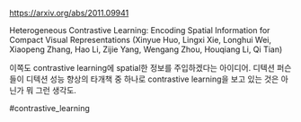 https://arxiv.org/abs/2011.09941

Heterogeneous Contrastive Learning: Encoding Spatial Information for
  Compact Visual Representations (Xinyue Huo, Lingxi Xie, Longhui Wei, Xiaopeng Zhang, Hao Li, Zijie Yang, Wengang Zhou, Houqiang Li, Qi Tian)

이쪽도 contrastive learning에 spatial한 정보를 주입하겠다는 아이디어. 디텍션 퍼슨들이 디텍션 성능 향상의 타개책 중 하나로 contrastive learning을 보고 있는 것은 아닌가 뭐 그런 생각도.

#contrastive_learning 